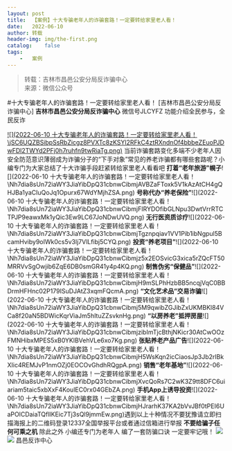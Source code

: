 ```yaml
---
layout:	post
title:	【案例】十大专骗老年人的诈骗套路！一定要转给家里老人看！
date:	2022-06-10
author:	转载
header-img:	img/the-first.png
catalog:	false
tags:
	-	案例
---
```


<blockquote><p>转载：吉林市昌邑公安分局反诈骗中心<br>
来源：微信公众号</p></blockquote>

#十大专骗老年人的诈骗套路！一定要转给家里老人看！
[吉林市昌邑公安分局反诈骗中心]
**吉林市昌邑公安分局反诈骗中心**
微信号JLCYFZ
功能介绍全民参与，全民反诈

[![](2022-06-10
十大专骗老年人的诈骗套路！一定要转给家里老人看！\\jSC6UQZBSibpSsRbZicgz8PVXTc8zKSYl2RFkC4ztRXndnOf4bbbeZEuoPJDwFDl2TWYd2PFj0h7ruhfn9twRiaTg.png)](http://mp.weixin.qq.com/s?__biz=Mzg5OTU0NzY5OQ==&mid=2247506719&idx=1&sn=a8229a29ca51dfef442135e7807eb5e2&chksm=c0530c43f7248555b3909fb73f5276f2dfc0e7b6a46099e50dfd79749c08e3e1e9275526a8aa&scene=21#wechat_redirect)
当前诈骗套路变化多端不少老年人因安全防范意识薄弱成为诈骗分子的“下手对象”常见的养老诈骗都有哪些套路呢？小编专门为大家总结了十大诈骗手段赶紧转给家里老人看看吧
**打着“老年旅游”幌子**![](2022-06-10
十大专骗老年人的诈骗套路！一定要转给家里老人看！\\Nh7dia8sUn72iaWY3JiaYibDpQ31cbnwCibmjAVBZaFToxk5V1kAzAtCH4gQHJBa1yaCIuQoJq1Opurx67WdYMjhZSA.png)
**号称代办“养老保险”**![](2022-06-10
十大专骗老年人的诈骗套路！一定要转给家里老人看！\\Nh7dia8sUn72iaWY3JiaYibDpQ31cbnwCibmjFIRYDOfibGLNpu3DwtVrrRTCTPJP9eawxMk1yQic3Ew9LC67JoNDwUVQ.png)
**无行医资质诊疗**![](2022-06-10
十大专骗老年人的诈骗套路！一定要转给家里老人看！\\Nh7dia8sUn72iaWY3JiaYibDpQ31cbnwCibmjTgznpqiav1VV1Pib1ibNgpul5BcamHviby9oIWk0cs5v3lj7VlLfibj5CYQ.png)
**投资“养老项目”**![](2022-06-10
十大专骗老年人的诈骗套路！一定要转给家里老人看！\\Nh7dia8sUn72iaWY3JiaYibDpQ31cbnwCibmjz5x2EOSvicG3xica5rZQcFT50MRRVvSgOwjib6ZqE6DB0smGR41y4p4KQ.png)
**制售伪劣“保健品”**![](2022-06-10
十大专骗老年人的诈骗套路！一定要转给家里老人看！\\Nh7dia8sUn72iaWY3JiaYibDpQ31cbnwCibmjH9mSLPhHzbBB5ncqjVqC0BBDrmHFHnc02P179ISuDJAtZ3xqmFQcmA.png)
**“文化艺术品”交易诈骗**![](2022-06-10
十大专骗老年人的诈骗套路！一定要转给家里老人看！\\Nh7dia8sUn72iaWY3JiaYibDpQ31cbnwCibmj5M9qwibZGJibZxUKMBKl84VCa8f20aN5BDWicKqrViaJm5hItuZZsvknHg.png)
**“以房养老”抵押房屋**![](2022-06-10
十大专骗老年人的诈骗套路！一定要转给家里老人看！\\Nh7dia8sUn72iaWY3JiaYibDpQ31cbnwCibmjzibImTjcBthjNKicr30AtCwOOzFMNHibxMPES5xB0YKlBVehVLe6xo7Kg.png)
**张贴养老产品广告**![](2022-06-10
十大专骗老年人的诈骗套路！一定要转给家里老人看！\\Nh7dia8sUn72iaWY3JiaYibDpQ31cbnwCibmjH5WsKqn2icCiaosJp3Jb2rlBkXIic4REMJvP1nmOZj0EOCOvGhdhRQgpA.png)
**销售“老年基地”**![](2022-06-10
十大专骗老年人的诈骗套路！一定要转给家里老人看！\\Nh7dia8sUn72iaWY3JiaYibDpQ31cbnwCibmjXvcQoRs7C2wK3Z9tt8DFC6uiariam5taic5xbXxF4KoulEC0rx04GEbZA.png)
**手机App上诱导投资**![](2022-06-10
十大专骗老年人的诈骗套路！一定要转给家里老人看！\\Nh7dia8sUn72iaWY3JiaYibDpQ31cbnwCibmjHJrarhK37KA2bVvJBf0tPEI6UaPOlCDaiaTQflIKEic7Tj3sQl9jmmEw.png)遇到以上十种情况不要犹豫请立即扫描海报上的二维码登录12337全国举报平台或者通过信箱进行举报
**不要给骗子任何可乘之机**
除此之外
小编还专门为老年人
编了一套防骗口诀
一定要牢记哦！
![]({{site.baseurl}}/postimg/f8ViaxvHUJACFE6IvLF27ghDmzn8Uiaicib9XtiajA7LKvM6jxost3eYNpvrboBIWG3LFVzYVjVwU7AtGbXzXjuXaww.jpeg)
![]({{site.baseurl}}/postimg/7f48KExj8S5r2SoPGyAOBicw10ceBIVvVyAZKyXZwOMhprgf3NnMPSWTyzkYmZdk4yWdHpCzz9cCQXib3ubBvAOA.jpeg)
昌邑反诈中心
